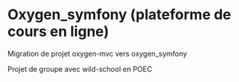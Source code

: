 <h1>Oxygen_symfony (plateforme de cours en ligne) </h1>
<p>Migration de projet oxygen-mvc vers oxygen_symfony</p>
<p>Projet de groupe avec wild-school en POEC</p>

